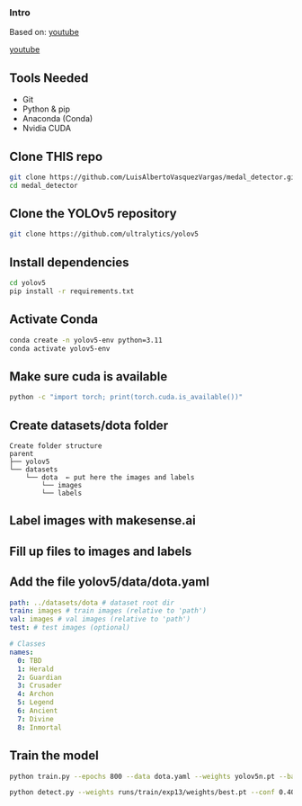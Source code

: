 ### Intro

Based on: [youtube](https://www.youtube.com/watch?v=GRtgLlwxpc4&ab_channel=DeepLearning)

[youtube](https://www.youtube.com/watch?v=fu2tfOV9vbY&ab_channel=RobMulla)

## Tools Needed
- Git
- Python & pip
- Anaconda (Conda)
- Nvidia CUDA

## Clone THIS repo
```bash
git clone https://github.com/LuisAlbertoVasquezVargas/medal_detector.git
cd medal_detector
```

## Clone the YOLOv5 repository
```bash
git clone https://github.com/ultralytics/yolov5
```

## Install dependencies
```bash
cd yolov5
pip install -r requirements.txt
```

## Activate Conda
```bash
conda create -n yolov5-env python=3.11
conda activate yolov5-env
```

## Make sure cuda is available
```bash
python -c "import torch; print(torch.cuda.is_available())"
```

## Create datasets/dota folder

```
Create folder structure
parent
├── yolov5
└── datasets
    └── dota  ← put here the images and labels 
        └── images  
        └── labels
```

## Label images with makesense.ai

## Fill up files to images and labels

## Add the file yolov5/data/dota.yaml

```yaml
path: ../datasets/dota # dataset root dir
train: images # train images (relative to 'path')
val: images # val images (relative to 'path')
test: # test images (optional)

# Classes
names:
  0: TBD
  1: Herald
  2: Guardian
  3: Crusader
  4: Archon
  5: Legend
  6: Ancient
  7: Divine
  8: Inmortal

```

## Train the model

```bash
python train.py --epochs 800 --data dota.yaml --weights yolov5n.pt --batch-size -1

python detect.py --weights runs/train/exp13/weights/best.pt --conf 0.40 --iou 0.01 --source trainning/match1.jpg
```